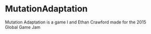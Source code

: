 # MutationAdaptation
Mutation Adaptation is a game I and Ethan Crawford made for the 2015 Global Game Jam
